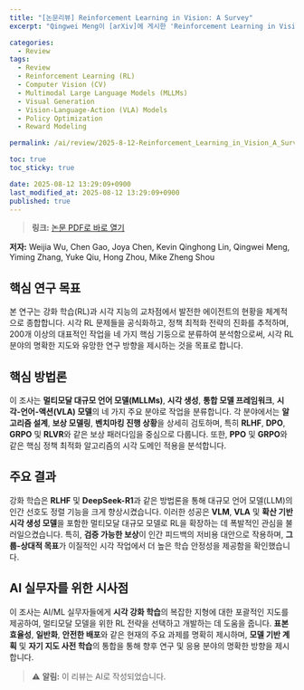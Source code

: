 ```yaml
---
title: "[논문리뷰] Reinforcement Learning in Vision: A Survey"
excerpt: "Qingwei Meng이 [arXiv]에 게시한 'Reinforcement Learning in Vision: A Survey' 논문에 대한 자세한 리뷰입니다."

categories:
  - Review
tags:
  - Review
  - Reinforcement Learning (RL)
  - Computer Vision (CV)
  - Multimodal Large Language Models (MLLMs)
  - Visual Generation
  - Vision-Language-Action (VLA) Models
  - Policy Optimization
  - Reward Modeling

permalink: /ai/review/2025-8-12-Reinforcement_Learning_in_Vision_A_Survey/

toc: true
toc_sticky: true

date: 2025-08-12 13:29:09+0900
last_modified_at: 2025-08-12 13:29:09+0900
published: true
---
```

> **링크:** [논문 PDF로 바로 열기](https://arxiv.org/abs/2508.08189)

**저자:** Weijia Wu, Chen Gao, Joya Chen, Kevin Qinghong Lin, Qingwei Meng, Yiming Zhang, Yuke Qiu, Hong Zhou, Mike Zheng Shou



## 핵심 연구 목표
본 연구는 강화 학습(RL)과 시각 지능의 교차점에서 발전한 에이전트의 현황을 체계적으로 종합합니다. 시각 RL 문제들을 공식화하고, 정책 최적화 전략의 진화를 추적하며, 200개 이상의 대표적인 작업을 네 가지 핵심 기둥으로 분류하여 분석함으로써, 시각 RL 분야의 명확한 지도와 유망한 연구 방향을 제시하는 것을 목표로 합니다.

## 핵심 방법론
이 조사는 **멀티모달 대규모 언어 모델(MLLMs)**, **시각 생성**, **통합 모델 프레임워크**, **시각-언어-액션(VLA) 모델**의 네 가지 주요 분야로 작업을 분류합니다. 각 분야에서는 **알고리즘 설계**, **보상 모델링**, **벤치마킹 진행 상황**을 상세히 검토하며, 특히 **RLHF**, **DPO**, **GRPO** 및 **RLVR**와 같은 보상 패러다임을 중심으로 다룹니다. 또한, **PPO** 및 **GRPO**와 같은 핵심 정책 최적화 알고리즘의 시각 도메인 적용을 분석합니다.

## 주요 결과
강화 학습은 **RLHF** 및 **DeepSeek-R1**과 같은 방법론을 통해 대규모 언어 모델(LLM)의 인간 선호도 정렬 기능을 크게 향상시켰습니다. 이러한 성공은 **VLM**, **VLA** 및 **확산 기반 시각 생성 모델**을 포함한 멀티모달 대규모 모델로 RL을 확장하는 데 폭발적인 관심을 불러일으켰습니다. 특히, **검증 가능한 보상**이 인간 피드백의 저비용 대안으로 작용하며, **그룹-상대적 목표**가 이질적인 시각 작업에서 더 높은 학습 안정성을 제공함을 확인했습니다.

## AI 실무자를 위한 시사점
이 조사는 AI/ML 실무자들에게 **시각 강화 학습**의 복잡한 지형에 대한 포괄적인 지도를 제공하여, 멀티모달 모델을 위한 RL 전략을 선택하고 개발하는 데 도움을 줍니다. **표본 효율성**, **일반화**, **안전한 배포**와 같은 현재의 주요 과제를 명확히 제시하며, **모델 기반 계획** 및 **자기 지도 사전 학습**의 통합을 통해 향후 연구 및 응용 분야의 명확한 방향을 제시합니다.

> ⚠️ **알림:** 이 리뷰는 AI로 작성되었습니다.